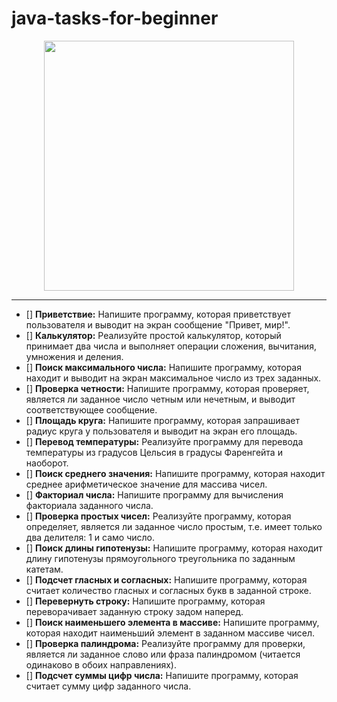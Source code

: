 # java-tasks-for-beginner

<div style="text-align: center;">
    <img src='https://1000logos.net/wp-content/uploads/2020/09/Java-Logo.png' width=400 />
</div>

---

- [] __Приветствие:__ Напишите программу, которая приветствует пользователя и выводит на экран сообщение "Привет, мир!".
- [] __Калькулятор:__ Реализуйте простой калькулятор, который принимает два числа и выполняет операции сложения, вычитания, умножения и деления.
- [] __Поиск максимального числа:__ Напишите программу, которая находит и выводит на экран максимальное число из трех заданных.
- [] __Проверка четности:__ Напишите программу, которая проверяет, является ли заданное число четным или нечетным, и выводит соответствующее сообщение.
- [] __Площадь круга:__ Напишите программу, которая запрашивает радиус круга у пользователя и выводит на экран его площадь.
- [] __Перевод температуры:__ Реализуйте программу для перевода температуры из градусов Цельсия в градусы Фаренгейта и наоборот.
- [] __Поиск среднего значения:__ Напишите программу, которая находит среднее арифметическое значение для массива чисел.
- [] __Факториал числа:__ Напишите программу для вычисления факториала заданного числа.
- [] __Проверка простых чисел:__ Реализуйте программу, которая определяет, является ли заданное число простым, т.е. имеет только два делителя: 1 и само число.
- [] __Поиск длины гипотенузы:__ Напишите программу, которая находит длину гипотенузы прямоугольного треугольника по заданным катетам.
- [] __Подсчет гласных и согласных:__ Напишите программу, которая считает количество гласных и согласных букв в заданной строке.
- [] __Перевернуть строку:__ Напишите программу, которая переворачивает заданную строку задом наперед.
- [] __Поиск наименьшего элемента в массиве:__ Напишите программу, которая находит наименьший элемент в заданном массиве чисел.
- [] __Проверка палиндрома:__ Реализуйте программу для проверки, является ли заданное слово или фраза палиндромом (читается одинаково в обоих направлениях).
- [] __Подсчет суммы цифр числа:__ Напишите программу, которая считает сумму цифр заданного числа.
